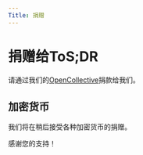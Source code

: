 ```yaml
---
Title: 捐赠
---
```


# 捐赠给ToS;DR

请通过我们的[OpenCollective](https://opencollective.com/tosdr)捐款给我们。

## 加密货币

我们将在稍后接受各种加密货币的捐赠。

感谢您的支持！
